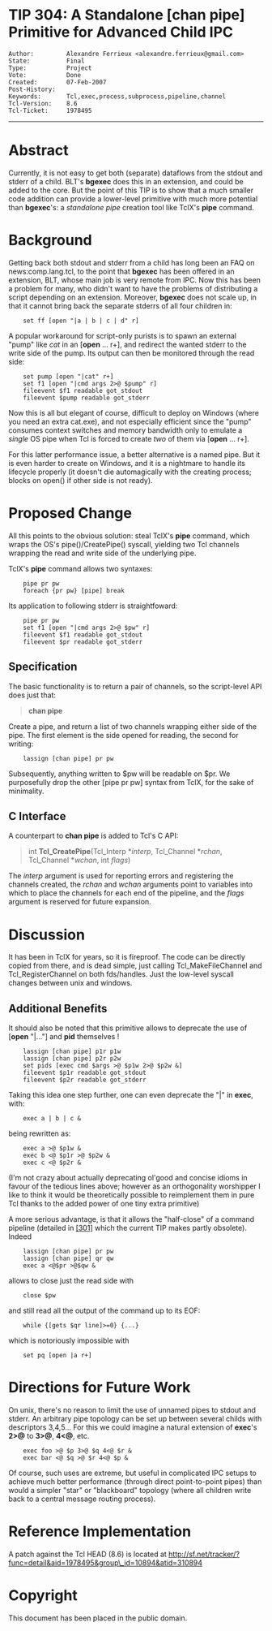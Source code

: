 # TIP 304: A Standalone [chan pipe] Primitive for Advanced Child IPC
	Author:         Alexandre Ferrieux <alexandre.ferrieux@gmail.com>
	State:          Final
	Type:           Project
	Vote:           Done
	Created:        07-Feb-2007
	Post-History:   
	Keywords:       Tcl,exec,process,subprocess,pipeline,channel
	Tcl-Version:    8.6
	Tcl-Ticket:     1978495
-----

# Abstract

Currently, it is not easy to get both \(separate\) dataflows from the stdout and
stderr of a child. BLT's **bgexec** does this in an extension, and could be
added to the core. But the point of this TIP is to show that a much smaller
code addition can provide a lower-level primitive with much more potential
than **bgexec**'s: a _standalone pipe_ creation tool like TclX's
**pipe** command.

# Background

Getting back both stdout and stderr from a child has long been an FAQ on
news:comp.lang.tcl, to the point that **bgexec** has been offered in an
extension, BLT, whose main job is very remote from IPC. Now this has been a
problem for many, who didn't want to have the problems of distributing a
script depending on an extension. Moreover, **bgexec** does not scale up, in
that it cannot bring back the separate stderrs of all four children in:

		set ff [open "|a | b | c | d" r]

A popular workaround for script-only purists is to spawn an external "pump"
like _cat_ in an [**open** ... r+], and redirect the wanted stderr to
the write side of the pump. Its output can then be monitored through the read
side:

		set pump [open "|cat" r+]
		set f1 [open "|cmd args 2>@ $pump" r]
		fileevent $f1 readable got_stdout
		fileevent $pump readable got_stderr

Now this is all but elegant of course, difficult to deploy on Windows \(where
you need an extra cat.exe\), and not especially efficient since the "pump"
consumes context switches and memory bandwidth only to emulate a _single_ OS
pipe when Tcl is forced to create _two_ of them via [**open** ... r+].

For this latter performance issue, a better alternative is a named pipe. But
it is even harder to create on Windows, and it is a nightmare to handle its
lifecycle properly \(it doesn't die automagically with the creating process;
blocks on open\(\) if other side is not ready\).

# Proposed Change

All this points to the obvious solution: steal TclX's **pipe** command,
which wraps the OS's pipe\(\)/CreatePipe\(\) syscall, yielding two Tcl channels
wrapping the read and write side of the underlying pipe.

TclX's **pipe** command allows two syntaxes:

		pipe pr pw
		foreach {pr pw} [pipe] break

Its application to following stderr is straightfoward:

		pipe pr pw
		set f1 [open "|cmd args 2>@ $pw" r]
		fileevent $f1 readable got_stdout
		fileevent $pr readable got_stderr

## Specification

The basic functionality is to return a pair of channels, so the script-level API does just that:

 > 	**chan pipe**

Create a pipe, and return a list of two channels wrapping either side of the pipe. The first element is the side opened for reading, the second for writing:

		lassign [chan pipe] pr pw

Subsequently, anything written to $pw will be readable on $pr.
We purposefully drop the other [pipe pr pw] syntax from TclX, for the sake of minimality.

## C Interface

A counterpart to **chan pipe** is added to Tcl's C API:

 > int **Tcl\_CreatePipe**\(Tcl\_Interp \*_interp_, Tcl\_Channel \*_rchan_,
   Tcl\_Channel \*_wchan_, int _flags_\)

The _interp_ argument is used for reporting errors and registering the
channels created, the _rchan_ and _wchan_ arguments point to variables
into which to place the channels for each end of the pipeline, and the
_flags_ argument is reserved for future expansion.

# Discussion

It has been in TclX for years, so it is fireproof. The code can be directly
copied from there, and is dead simple, just calling Tcl\_MakeFileChannel and
Tcl\_RegisterChannel on both fds/handles. Just the low-level syscall changes
between unix and windows.

## Additional Benefits

It should also be noted that this primitive allows to deprecate the use of
[**open** "\|..."] and **pid** themselves !

		lassign [chan pipe] p1r p1w
		lassign [chan pipe] p2r p2w
		set pids [exec cmd $args >@ $p1w 2>@ $p2w &]
		fileevent $p1r readable got_stdout
		fileevent $p2r readable got_stderr

Taking this idea one step further, one can even deprecate the "\|" in
**exec**, with:

		exec a | b | c &

being rewritten as:

		exec a >@ $p1w &
		exec b <@ $p1r >@ $p2w &
		exec c <@ $p2r &

\(I'm not crazy about actually deprecating ol'good and concise idioms in favour
of the tedious lines above; however as an orthogonality worshipper I like to
think it would be theoretically possible to reimplement them in pure Tcl
thanks to the added power of one tiny extra primitive\)

A more serious advantage, is that it allows the "half-close" of a command
pipeline \(detailed in [[301]](301.md) which the current TIP makes partly obsolete\).
Indeed

		lassign [chan pipe] pr pw
		lassign [chan pipe] qr qw
		exec a <@$pr >@$qw &

allows to close just the read side with

		close $pw

and still read all the output of the command up to its EOF:

		while {[gets $qr line]>=0} {...}

which is notoriously impossible with

		set pq [open |a r+]

# Directions for Future Work

On unix, there's no reason to limit the use of unnamed pipes to stdout and
stderr. An arbitrary pipe topology can be set up between several childs with
descriptors 3,4,5... For this we could imagine a natural extension of
**exec**'s **2>@** to **3>@**, **4<@**, etc.

		exec foo >@ $p 3>@ $q 4<@ $r &
		exec bar <@ $q >@ $r 4<@ $p &

Of course, such uses are extreme, but useful in complicated IPC setups to
achieve much better performance \(through direct point-to-point pipes\) than
would a simpler "star" or "blackboard" topology \(where all children write back
to a central message routing process\).

# Reference Implementation

A patch against the Tcl HEAD \(8.6\) is located at
<http://sf.net/tracker/?func=detail&aid=1978495&group\_id=10894&atid=310894>

# Copyright

This document has been placed in the public domain.

